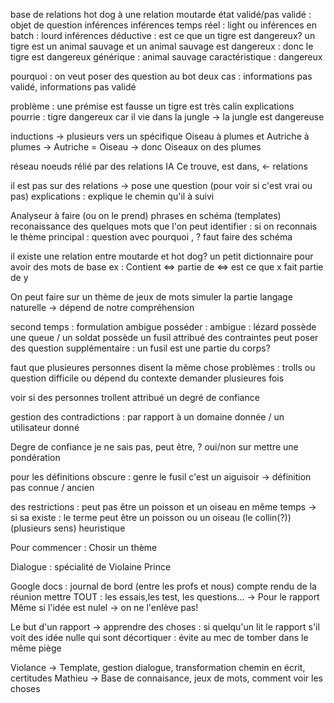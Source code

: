 base de relations
hot dog à une relation moutarde
état validé/pas validé : objet de question
inférences
inférences temps réel : light
ou inférences en batch : lourd
inférences déductive : est ce que un tigre est dangereux? un tigre est un animal sauvage et un animal sauvage est dangereux : donc le tigre est dangereux
générique : animal sauvage
caractéristique : dangereux

pourquoi : on veut poser des question au bot
deux cas : informations pas validé, informations pas validé

problème : une prémise est fausse 
un tigre est très calin
explications pourrie :
tigre dangereux car il vie dans la jungle -> la jungle est dangereuse

inductions -> plusieurs vers un spécifique
Oiseau à plumes et Autriche à plumes -> Autriche = Oiseau -> donc Oiseaux on des plumes

réseau noeuds rélié par des relations 
IA
Ce trouve, est dans, <- relations

il est pas sur des relations -> pose une question (pour voir si c'est vrai ou pas)
explications : explique le chemin qu'il à suivi

Analyseur à faire (ou on le prend)
phrases en schéma (templates)
reconaissance des quelques mots que l'on peut identifier : si on reconnais le thème principal : question avec pourquoi , ?
faut faire des schéma

il existe une relation entre moutarde et hot dog?
un petit dictionnaire pour avoir des mots de base
ex : Contient <=> partie de <=> est ce que x fait partie de y

On peut faire sur un thème de jeux de mots
simuler la partie langage naturelle -> dépend de notre compréhension

second temps :
formulation ambigue
posséder : ambigue : lézard possède une queue / un soldat possède un fusil
attribué des contraintes
peut poser des question supplémentaire : un fusil est une partie du corps?

faut que plusieures personnes disent la même chose
problèmes : trolls ou question difficile ou dépend du contexte
demander plusieures fois

voir si des personnes trollent
attribué un degré de confiance

gestion des contradictions : par rapport à un domaine donnée / un utilisateur donné

Degre de confiance
je ne sais pas, peut être, ?
oui/non sur
mettre une pondération 

pour les définitions obscure :
genre le fusil c'est un aiguisoir -> définition pas connue / ancien 

des restrictions : peut pas être un poisson et un oiseau en même temps
-> si sa existe : le terme peut être un poisson ou un oiseau (le collin(?)) (plusieurs sens)
heuristique

Pour commencer :
Chosir un thème

Dialogue : spécialité de Violaine Prince

Google docs : journal de bord (entre les profs et nous)
compte rendu de la réunion
mettre TOUT : les essais,les test, les questions...
-> Pour le rapport
Même si l'idée est nulel -> on ne l'enlève pas!

Le but d'un rapport -> apprendre des choses : si quelqu'un lit le rapport s'il voit des idée nulle qui sont décortiquer : évite au mec de tomber dans le même piège

Violance -> Template, gestion dialogue, transformation chemin en écrit, certitudes
Mathieu -> Base de connaisance, jeux de mots, comment voir les choses